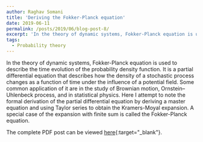 ```yaml
---
author: Raghav Somani
title: 'Deriving the Fokker-Planck equation'
date: 2019-06-11
permalink: /posts/2019/06/blog-post-8/
excerpt: 'In the theory of dynamic systems, Fokker-Planck equation is used to describe the time evolution of the probability density function. It is a partial differential equation that describes how the density of a stochastic process changes as a function of time under the influence of a potential field. Some common application of it are in the study of Brownian motion, Ornstein–Uhlenbeck process, and in statistical physics. The motivation behind understanding the derivation is to study Levy flight processes that has caught my recent attention.'
tags:
  - Probability theory
---
```


In the theory of dynamic systems, Fokker-Planck equation is used to describe the time evolution of the probability density function. It is a partial differential equation that describes how the density of a stochastic process changes as a function of time under the influence of a potential field. Some common application of it are in the study of Brownian motion, Ornstein–Uhlenbeck process, and in statistical physics. Here I attempt to note the formal derivation of the partial differential equation by deriving a master equation and using Taylor series to obtain the Kramers-Moyal expansion. A special case of the expansion with finite sum is called the Fokker-Planck equation.

The complete PDF post can be viewed [here](\files\fokker_planck.pdf){:target="_blank"}.